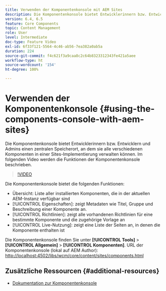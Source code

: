 ```yaml
---
title: Verwenden der Komponentenkonsole mit AEM Sites
description: Die Komponentenkonsole bietet Entwicklerinnern bzw. Entwicklern und Admins einen zentralen Speicherort, an dem sie alle verschiedenen Komponenten in einer Sites-Implementierung verwalten können. Im folgenden Video werden die Funktionen der Komponentenkonsole beschrieben.
version: 6.4, 6.5
feature: Core Components
topic: Content Management
role: User
level: Intermediate
doc-type: Feature Video
exl-id: 6f33f121-5564-4c46-ab56-7ea382a0ab5a
duration: 224
source-git-commit: f4c621f3a9caa8c2c64b8323312343fe421a5aee
workflow-type: ht
source-wordcount: '154'
ht-degree: 100%

---
```


# Verwenden der Komponentenkonsole {#using-the-components-console-with-aem-sites}

Die Komponentenkonsole bietet Entwicklerinnern bzw. Entwicklern und Admins einen zentralen Speicherort, an dem sie alle verschiedenen Komponenten in einer Sites-Implementierung verwalten können. Im folgenden Video werden die Funktionen der Komponentenkonsole beschrieben.

>[!VIDEO](https://video.tv.adobe.com/v/17417?quality=12&learn=on)

Die Komponentenkonsole bietet die folgenden Funktionen:

* Übersicht: Liste aller installierten Komponenten, die in der aktuellen AEM-Instanz verfügbar sind
* [!UICONTROL Eigenschaften]: zeigt Metadaten wie Titel, Gruppe und Beschreibung einer Komponente an.
* [!UICONTROL Richtlinien]: zeigt alle vorhandenen Richtlinien für eine bestimmte Komponente und die zugehörige Vorlage an
* [!UICONTROL Live-Nutzung]: zeigt eine Liste der Seiten an, in denen die Komponente enthalten ist

Die Komponentenkonsole finden Sie unter **[!UICONTROL Tools]** > **[!UICONTROL Allgemein]** > **[!UICONTROL Komponenten]**.
URL der Komponentenkonsole (lokal auf AEM Author): [http://localhost:4502/libs/wcm/core/content/sites/components.html](http://localhost:4502/libs/wcm/core/content/sites/components.html)

## Zusätzliche Ressourcen {#additional-resources}

* [Dokumentation zur Komponentenkonsole](https://helpx.adobe.com/de/experience-manager/6-5/sites/authoring/using/default-components-console.html)
